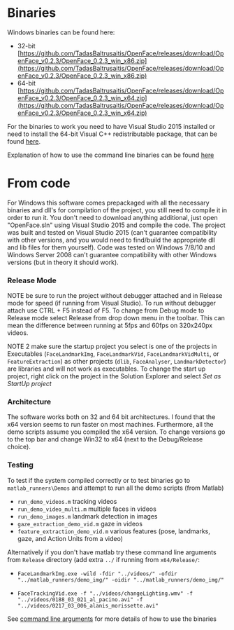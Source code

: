 # Binaries

Windows binaries can be found here:
- 32-bit [https://github.com/TadasBaltrusaitis/OpenFace/releases/download/OpenFace_v0.2.3/OpenFace_0.2.3_win_x86.zip](https://github.com/TadasBaltrusaitis/OpenFace/releases/download/OpenFace_v0.2.3/OpenFace_0.2.3_win_x86.zip)
- 64-bit [https://github.com/TadasBaltrusaitis/OpenFace/releases/download/OpenFace_v0.2.3/OpenFace_0.2.3_win_x64.zip](https://github.com/TadasBaltrusaitis/OpenFace/releases/download/OpenFace_v0.2.3/OpenFace_0.2.3_win_x64.zip)

For the binaries to work you need to have Visual Studio 2015 installed or need to install the 64-bit Visual C++ redistributable package, that can be found [here](https://www.microsoft.com/en-us/download/details.aspx?id=48145).

Explanation of how to use the command line binaries can be found [here](https://github.com/TadasBaltrusaitis/OpenFace/wiki/Command-line-arguments)

# From code
For Windows this software comes prepackaged with all the necessary binaries and dll's for compilation of the project, you still need to compile it in order to run it. You don't need to download anything additional, just open "OpenFace.sln" using Visual Studio 2015 and compile the code. The project was built and tested on Visual Studio 2015 (can't guarantee compatibility with other versions, and you would need to find/build the appropriate dll and lib files for them yourself). Code was tested on Windows 7/8/10 and Windows Server 2008 can't guarantee compatibility with other Windows versions (but in theory it should work). 

### Release Mode
NOTE be sure to run the project without debugger attached and in Release mode for speed (if running from Visual Studio). To run without debugger attach use CTRL + F5 instead of F5. To change from Debug mode to Release mode select Release from drop down menu in the toolbar. This can mean the difference between running at 5fps and 60fps on 320x240px videos. 

NOTE 2 make sure the startup project you select is one of the projects in Executables (`FaceLandmarkImg`, `FaceLandmarkVid`, `FaceLandmarkVidMulti`, or `FeatureExtraction`) as other projects (`dlib`, `FaceAnalyser`, `LandmarkDetector`) are libraries and will not work as executables. To change the start up project, right click on the project in the Solution Explorer and select *Set as StartUp project*

### Architecture
The software works both on 32 and 64 bit architectures. I  found that the x64 version seems to run faster on most machines. Furthermore, all the demo scripts assume you compiled the x64 version. To change versions go to the top bar and change Win32 to x64 (next to the Debug/Release choice).

### Testing

To test if the system compiled correctly or to test binaries go to `matlab_runners\Demos` and attempt to run all the demo scripts (from Matlab)
  - `run_demo_videos.m` tracking videos
  - `run_demo_video_multi.m` multiple faces in videos
  - `run_demo_images.m` landmark detection in images
  - `gaze_extraction_demo_vid.m` gaze in videos
  - `feature_extraction_demo_vid.m` various features (pose, landmarks, gaze, and Action Units from a video)

Alternatively if you don't have matlab try these command line arguments from `Release` directory (add extra `../` if running from `x64/Release/`:

- `FaceLandmarkImg.exe -wild -fdir "../videos/" -ofdir "../matlab_runners/demo_img/" -oidir "../matlab_runners/demo_img/"`

- `FaceTrackingVid.exe -f "../videos/changeLighting.wmv" -f "../videos/0188_03_021_al_pacino.avi" -f "../videos/0217_03_006_alanis_morissette.avi"`

See [command line arguments](https://github.com/TadasBaltrusaitis/OpenFace/wiki/Command-line-arguments) for more details of how to use the binaries